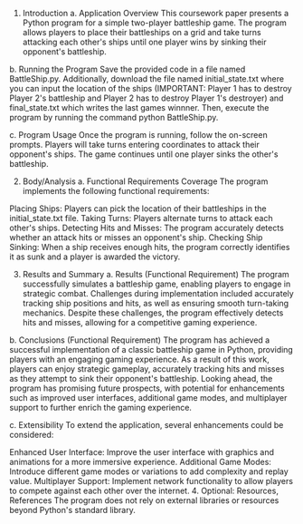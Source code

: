 1. Introduction
a. Application Overview
This coursework paper presents a Python program for a simple two-player battleship game. The program allows players to place their battleships on a grid and take turns attacking each other's ships until one player wins by sinking their opponent's battleship.

b. Running the Program
Save the provided code in a file named BattleShip.py. 
Additionally, download the file named initial_state.txt where you can input the location of the ships (IMPORTANT: Player 1 has to destroy Player 2's battleship and Player 2 has to destroy Player 1's destroyer) and final_state.txt which writes the last games winnner. 
Then, execute the program by running the command python BattleShip.py.

c. Program Usage
Once the program is running, follow the on-screen prompts. Players will take turns entering coordinates to attack their opponent's ships. The game continues until one player sinks the other's battleship.

2. Body/Analysis
a. Functional Requirements Coverage
The program implements the following functional requirements:

Placing Ships: Players can pick the location of their battleships in the initial_state.txt file.
Taking Turns: Players alternate turns to attack each other's ships.
Detecting Hits and Misses: The program accurately detects whether an attack hits or misses an opponent's ship.
Checking Ship Sinking: When a ship receives enough hits, the program correctly identifies it as sunk and a player is awarded the victory.


3. Results and Summary
a. Results (Functional Requirement)
The program successfully simulates a battleship game, enabling players to engage in strategic combat.
Challenges during implementation included accurately tracking ship positions and hits, as well as ensuring smooth turn-taking mechanics.
Despite these challenges, the program effectively detects hits and misses, allowing for a competitive gaming experience.

b. Conclusions (Functional Requirement)
The program has achieved a successful implementation of a classic battleship game in Python, providing players with an engaging gaming experience.
As a result of this work, players can enjoy strategic gameplay, accurately tracking hits and misses as they attempt to sink their opponent's battleship.
Looking ahead, the program has promising future prospects, with potential for enhancements such as improved user interfaces, additional game modes, and multiplayer support to further enrich the gaming experience.

c. Extensibility
To extend the application, several enhancements could be considered:

Enhanced User Interface: Improve the user interface with graphics and animations for a more immersive experience.
Additional Game Modes: Introduce different game modes or variations to add complexity and replay value.
Multiplayer Support: Implement network functionality to allow players to compete against each other over the internet.
4. Optional: Resources, References
The program does not rely on external libraries or resources beyond Python's standard library.

